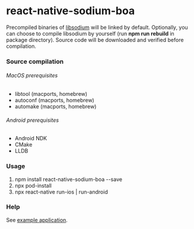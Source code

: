# react-native-sodium-boa

Precompiled binaries of [libsodium](https://libsodium.org) will be linked by default.
Optionally, you can choose to compile libsodium by yourself (run __npm&nbsp;run&nbsp;rebuild__ in package directory). Source code will be downloaded and verified before compilation.

### Source compilation
###### MacOS prerequisites
* libtool (macports, homebrew)
* autoconf (macports, homebrew)
* automake (macports, homebrew)


###### Android prerequisites
* Android NDK
* CMake
* LLDB

### Usage

1. npm install react-native-sodium-boa --save
2. npx pod-install
3. npx react-native run-ios | run-android

### Help
See [example application](https://github.com/bosagora/react-native-sodium-boa-example).
